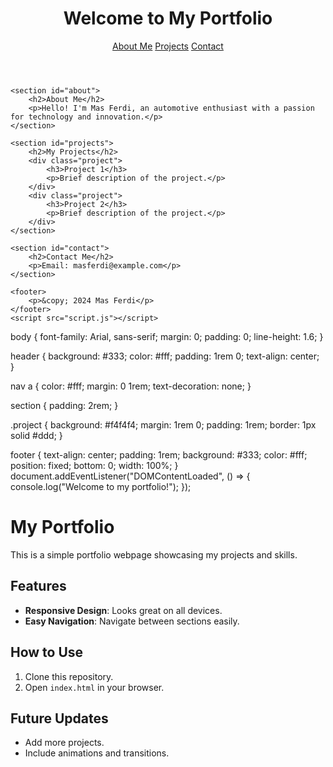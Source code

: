<!DOCTYPE html>
<html lang="en">
<head>
    <meta charset="UTF-8">
    <meta name="viewport" content="width=device-width, initial-scale=1.0">
    <title>My Portfolio</title>
    <link rel="stylesheet" href="styles.css">
</head>
<body>
    <header>
        <h1>Welcome to My Portfolio</h1>
        <nav>
            <a href="#about">About Me</a>
            <a href="#projects">Projects</a>
            <a href="#contact">Contact</a>
        </nav>
    </header>

    <section id="about">
        <h2>About Me</h2>
        <p>Hello! I'm Mas Ferdi, an automotive enthusiast with a passion for technology and innovation.</p>
    </section>

    <section id="projects">
        <h2>My Projects</h2>
        <div class="project">
            <h3>Project 1</h3>
            <p>Brief description of the project.</p>
        </div>
        <div class="project">
            <h3>Project 2</h3>
            <p>Brief description of the project.</p>
        </div>
    </section>

    <section id="contact">
        <h2>Contact Me</h2>
        <p>Email: masferdi@example.com</p>
    </section>

    <footer>
        <p>&copy; 2024 Mas Ferdi</p>
    </footer>
    <script src="script.js"></script>
</body>
</html>
body {
    font-family: Arial, sans-serif;
    margin: 0;
    padding: 0;
    line-height: 1.6;
}

header {
    background: #333;
    color: #fff;
    padding: 1rem 0;
    text-align: center;
}

nav a {
    color: #fff;
    margin: 0 1rem;
    text-decoration: none;
}

section {
    padding: 2rem;
}

.project {
    background: #f4f4f4;
    margin: 1rem 0;
    padding: 1rem;
    border: 1px solid #ddd;
}

footer {
    text-align: center;
    padding: 1rem;
    background: #333;
    color: #fff;
    position: fixed;
    bottom: 0;
    width: 100%;
}
document.addEventListener("DOMContentLoaded", () => {
    console.log("Welcome to my portfolio!");
});
# My Portfolio  
This is a simple portfolio webpage showcasing my projects and skills.

## Features  
- **Responsive Design**: Looks great on all devices.  
- **Easy Navigation**: Navigate between sections easily.  

## How to Use  
1. Clone this repository.  
2. Open `index.html` in your browser.  

## Future Updates  
- Add more projects.  
- Include animations and transitions.
